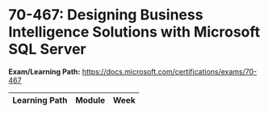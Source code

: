 # 70-467: Designing Business Intelligence Solutions with Microsoft SQL Server

**Exam/Learning Path:** https://docs.microsoft.com/certifications/exams/70-467

| **Learning Path** | **Module** | **Week** |
|-|-|-|
